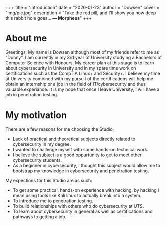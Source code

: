 +++
title = "Introduction"
date = "2020-01-23"
author = "Dowsen"
cover = "img/pic.jpg"
description = "Take the red pill, and I'll show you how deep this rabbit hole goes... **— Morpheus**"
+++

# About me
Greetings, My name is Dowsen although most of my friends refer to me as "Donny". I am currently
in my 3rd year of University studying a Bachelors of Computer Science with Honours. My career plan at this stage is to learn 
about cybersecurity in University and in my spare time work on certifications such as the CompTIA Linux+ and Security+. I believe my time at University 
combined with my pursuit of the certifications will help me obtain an internship or a job in the field of IT/cybersecurity and thus valuable experiance.
It is my hope that once I leave University, I will have a job in penetration testing. 

# My motivation
There are a few reasons for me choosing the Studio;
* Lack of practical and theoretical subjects directly related to cybersecurity in my degree.
* I wanted to challenge myself with some hands-on technical work.
* I believe the subject is a good oppurtunity to get to meet other cybersecurity students.
* As a beginner in cybersecurity, I thought this subject would allow me to bootstrap my knowledge in cybersecurity and penetration testing.

My expections for this Studio are as such:
- To get some practical, hands-on experience with hacking, by hacking I mean using tools like Kali linux to actually break into a system.
- To introduce me to penetration testing.
- To build relationships with others who do cybersecurity at UTS.
- To learn about cybersecurity in general as well as certifications and pathways to getting a job.



